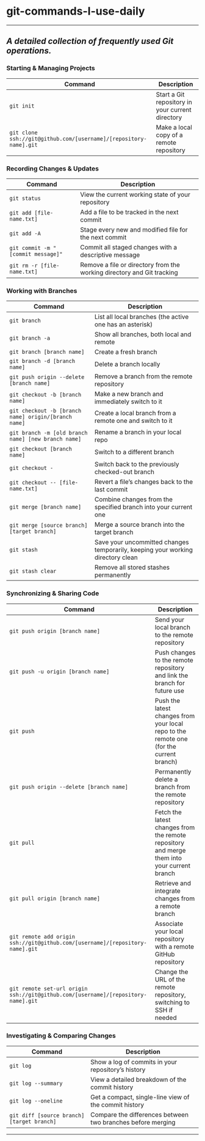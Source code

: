 # git-commands-I-use-daily
---
_A detailed collection of frequently used Git operations._
---

### Starting & Managing Projects

| Command | Description |
| ------- | ----------- |
| `git init` | Start a Git repository in your current directory |
| `git clone ssh://git@github.com/[username]/[repository-name].git` | Make a local copy of a remote repository |

### Recording Changes & Updates

| Command | Description |
| ------- | ----------- |
| `git status` | View the current working state of your repository |
| `git add [file-name.txt]` | Add a file to be tracked in the next commit |
| `git add -A` | Stage every new and modified file for the next commit |
| `git commit -m "[commit message]"` | Commit all staged changes with a descriptive message |
| `git rm -r [file-name.txt]` | Remove a file or directory from the working directory and Git tracking |

### Working with Branches

| Command | Description |
| ------- | ----------- |
| `git branch` | List all local branches (the active one has an asterisk) |
| `git branch -a` | Show all branches, both local and remote |
| `git branch [branch name]` | Create a fresh branch |
| `git branch -d [branch name]` | Delete a branch locally |
| `git push origin --delete [branch name]` | Remove a branch from the remote repository |
| `git checkout -b [branch name]` | Make a new branch and immediately switch to it |
| `git checkout -b [branch name] origin/[branch name]` | Create a local branch from a remote one and switch to it |
| `git branch -m [old branch name] [new branch name]` | Rename a branch in your local repo |
| `git checkout [branch name]` | Switch to a different branch |
| `git checkout -` | Switch back to the previously checked-out branch |
| `git checkout -- [file-name.txt]` | Revert a file’s changes back to the last commit |
| `git merge [branch name]` | Combine changes from the specified branch into your current one |
| `git merge [source branch] [target branch]` | Merge a source branch into the target branch |
| `git stash` | Save your uncommitted changes temporarily, keeping your working directory clean |
| `git stash clear` | Remove all stored stashes permanently |

### Synchronizing & Sharing Code

| Command | Description |
| ------- | ----------- |
| `git push origin [branch name]` | Send your local branch to the remote repository |
| `git push -u origin [branch name]` | Push changes to the remote repository and link the branch for future use |
| `git push` | Push the latest changes from your local repo to the remote one (for the current branch) |
| `git push origin --delete [branch name]` | Permanently delete a branch from the remote repository |
| `git pull` | Fetch the latest changes from the remote repository and merge them into your current branch |
| `git pull origin [branch name]` | Retrieve and integrate changes from a remote branch |
| `git remote add origin ssh://git@github.com/[username]/[repository-name].git` | Associate your local repository with a remote GitHub repository |
| `git remote set-url origin ssh://git@github.com/[username]/[repository-name].git` | Change the URL of the remote repository, switching to SSH if needed |

### Investigating & Comparing Changes

| Command | Description |
| ------- | ----------- |
| `git log` | Show a log of commits in your repository’s history |
| `git log --summary` | View a detailed breakdown of the commit history |
| `git log --oneline` | Get a compact, single-line view of the commit history |
| `git diff [source branch] [target branch]` | Compare the differences between two branches before merging |

---

